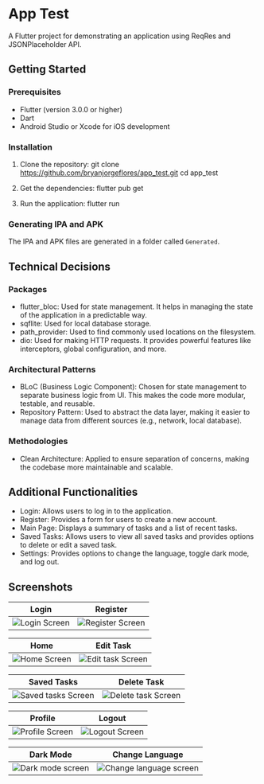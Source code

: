 # App Test

A Flutter project for demonstrating an application using ReqRes and JSONPlaceholder API.

## Getting Started

### Prerequisites

- Flutter (version 3.0.0 or higher)
- Dart
- Android Studio or Xcode for iOS development

### Installation

1. Clone the repository:
   git clone https://github.com/bryanjorgeflores/app_test.git
   cd app_test

2. Get the dependencies:
   flutter pub get

3. Run the application:
   flutter run

### Generating IPA and APK

The IPA and APK files are generated in a folder called `Generated`.

## Technical Decisions

### Packages

- flutter_bloc: Used for state management. It helps in managing the state of the application in a predictable way.
- sqflite: Used for local database storage.
- path_provider: Used to find commonly used locations on the filesystem.
- dio: Used for making HTTP requests. It provides powerful features like interceptors, global configuration, and more.

### Architectural Patterns

- BLoC (Business Logic Component): Chosen for state management to separate business logic from UI. This makes the code more modular, testable, and reusable.
- Repository Pattern: Used to abstract the data layer, making it easier to manage data from different sources (e.g., network, local database).

### Methodologies

- Clean Architecture: Applied to ensure separation of concerns, making the codebase more maintainable and scalable.

## Additional Functionalities

- Login: Allows users to log in to the application.
- Register: Provides a form for users to create a new account.
- Main Page: Displays a summary of tasks and a list of recent tasks.
- Saved Tasks: Allows users to view all saved tasks and provides options to delete or edit a saved task.
- Settings: Provides options to change the language, toggle dark mode, and log out.

## Screenshots

| Login | Register |
|-------------|-----------------|
| ![Login Screen](screenshots/login.png) | ![Register Screen](screenshots/register.png) |

| Home | Edit Task |
|----------------|-----------|
| ![Home Screen](screenshots/home.png) | ![Edit task Screen](screenshots/edit_task.png) |

| Saved Tasks | Delete Task |
|----------------|-----------|
| ![Saved tasks Screen](screenshots/saved_tasks.png) | ![Delete task Screen](screenshots/delete_task.png) |

| Profile | Logout |
|----------------|-----------|
| ![Profile Screen](screenshots/profile.png) | ![Logout Screen](screenshots/logout.png) |

| Dark Mode | Change Language |
|----------------|-----------|
| ![Dark mode screen](screenshots/dark_mode.png) | ![Change language screen](screenshots/change_language.png) |

